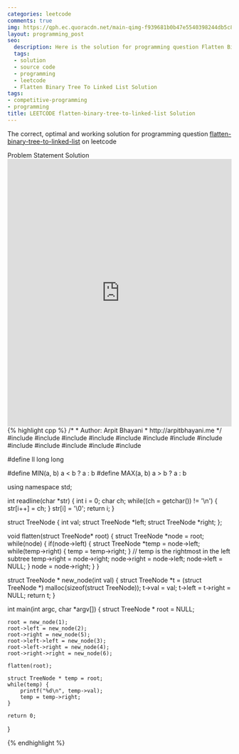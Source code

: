```yaml
---
categories: leetcode
comments: true
img: https://qph.ec.quoracdn.net/main-qimg-f939681b0b47e5540398244db5c8966f?convert_to_webp=true
layout: programming_post
seo:
  description: Here is the solution for programming question Flatten Binary Tree To Linked List on leetcode
  tags:
  - solution
  - source code
  - programming
  - leetcode
  - Flatten Binary Tree To Linked List Solution
tags:
- competitive-programming
- programming
title: LEETCODE flatten-binary-tree-to-linked-list Solution
---
```

The correct, optimal and working solution for programming question [flatten-binary-tree-to-linked-list](https://leetcode.com/problems/flatten-binary-tree-to-linked-list/) on leetcode

<div class="ui secondary pointing large menu">
  <a class="grey item" data-tab="problem-statement">
    Problem Statement
  </a>
  <a class="active item grey" data-tab="solution">
    Solution
  </a>
</div>
<div class="ui bottom attached tab" data-tab="problem-statement">
    <iframe src="https://leetcode.com/problems/flatten-binary-tree-to-linked-list/" width="100%" height="600px" style="overflow: scroll; border: none;"></iframe>
</div>
<div class="ui bottom attached active tab" data-tab="solution">
{% highlight cpp %}
/*
 *  Author: Arpit Bhayani
 *  http://arpitbhayani.me
 */
#include <cmath>
#include <cstdio>
#include <cstdlib>
#include <climits>
#include <deque>
#include <iostream>
#include <list>
#include <limits>
#include <map>
#include <queue>
#include <set>
#include <stack>
#include <vector>

#define ll long long

#define MIN(a, b) a < b ? a : b
#define MAX(a, b) a > b ? a : b

using namespace std;

int readline(char *str) {
    int i = 0;
    char ch;
    while((ch = getchar()) != '\n') {
        str[i++] = ch;
    }
    str[i] = '\0';
    return i;
}

struct TreeNode {
    int val;
    struct TreeNode *left;
    struct TreeNode *right;
};

void flatten(struct TreeNode* root) {
    struct TreeNode *node = root;
    while(node) {
        if(node->left) {
            struct TreeNode *temp = node->left;
            while(temp->right) {
                temp = temp->right;
            }
            // temp is the rightmost in the left subtree
            temp->right = node->right;
            node->right = node->left;
            node->left = NULL;
        }
        node = node->right;
    }
}

struct TreeNode * new_node(int val) {
    struct TreeNode *t = (struct TreeNode *) malloc(sizeof(struct TreeNode));
    t->val = val;
    t->left = t->right = NULL;
    return t;
}

int main(int argc, char *argv[]) {
    struct TreeNode * root = NULL;

    root = new_node(1);
    root->left = new_node(2);
    root->right = new_node(5);
    root->left->left = new_node(3);
    root->left->right = new_node(4);
    root->right->right = new_node(6);

    flatten(root);

    struct TreeNode * temp = root;
    while(temp) {
        printf("%d\n", temp->val);
        temp = temp->right;
    }

    return 0;
}

{% endhighlight %}
</div>
